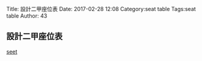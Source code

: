 Title: 設計二甲座位表
Date: 2017-02-28 12:08
Category:seat table
Tags:seat table
Author: 43



<!-- PELICAN_END_SUMMARY -->


## 設計二甲座位表		
<a href="./../2017/seet.html">seet</a>